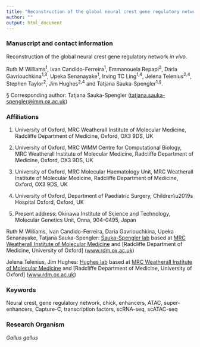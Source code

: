 ```yaml
---
title: "Reconstruction of the global neural crest gene regulatory network *in vivo*"
author: ""
output: html_document
---
```


### Manuscript and contact information
Reconstruction of the global neural crest gene regulatory network _in vivo_.

Ruth M Williams<sup>1</sup>, Ivan Candido-Ferreira<sup>1</sup>, Emmanouela Repapi<sup>2</sup>, Daria Gavriouchkina<sup>1,3</sup>, Upeka Senanayake<sup>1</sup>, Irving TC Ling<sup>1,4</sup>, Jelena Telenius<sup>2,4</sup>, Stephen Taylor<sup>2</sup>, Jim Hughes<sup>2,4</sup> and Tatjana Sauka-Spengler<sup>1,§</sup>.

 § Corresponding author: 
 Tatjana Sauka-Spengler (tatjana.sauka-spengler@imm.ox.ac.uk)

### Affiliations 

1. University of Oxford,
MRC Weatherall Institute of Molecular Medicine,
Radcliffe Department of Medicine,
Oxford, OX3 9DS, UK

2. University of Oxford,
MRC WIMM Centre for Computational Biology,
MRC Weatherall Institute of Molecular Medicine,
Radcliffe Department of Medicine,
Oxford, OX3 9DS, UK

3. University of Oxford,
MRC Molecular Haematology Unit,
MRC Weatherall Institute of Molecular Medicine,
Radcliffe Department of Medicine,
Oxford, OX3 9DS, UK

4. University of Oxford, 
Department of Paediatric Surgery, 
Children\u2019s Hospital Oxford, Oxford, UK

5. Present address: 
Okinawa Institute of Science and Technology,
Molecular Genetics Unit,
Onna, 904-0495, Japan

Ruth M Williams, Ivan Candido-Ferreira, Daria Gavriouchkina, Upeka Senanayake, Tatjana Sauka-Spengler: [Sauka-Spengler lab](http://www.tsslab.co.uk) based at [MRC Weatherall Institute of Molecular Medicine](www.imm.ox.ac.uk) and [Radcliffe Department of Medicine, University of Oxford] (www.rdm.ox.ac.uk)

Jelena Telenius, Jim Hughes: [Hughes lab](https://www.imm.ox.ac.uk/research/units-and-centres/mrc-wimm-centre-for-computational-biology/groups/hughes-group) based at [MRC Weatherall Institute of Molecular Medicine](www.imm.ox.ac.uk) and [Radcliffe Department of Medicine, University of Oxford] (www.rdm.ox.ac.uk)

### Keywords

Neural crest, gene regulatory network, chick, enhancers, ATAC, super-enhancers, Capture-C, transcription factors, scRNA-seq, scATAC-seq

### Research Organism

*Gallus gallus*



